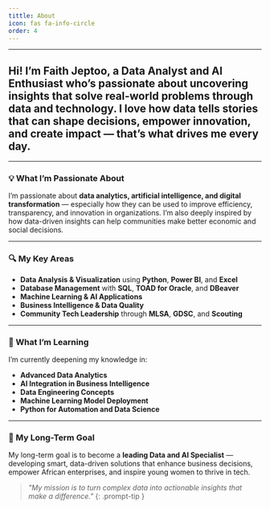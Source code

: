 ```yaml
---
tittle: About
icon: fas fa-info-circle
order: 4
---
```



---
Hi! I’m **Faith Jeptoo**, a **Data Analyst and AI Enthusiast** who’s passionate about **uncovering insights that solve real-world problems** through data and technology. I love how data tells stories that can shape decisions, empower innovation, and create impact — that’s what drives me every day.
---

---

### 💡 What I’m Passionate About  
I’m passionate about **data analytics, artificial intelligence, and digital transformation** — especially how they can be used to improve efficiency, transparency, and innovation in organizations. I’m also deeply inspired by how data-driven insights can help communities make better economic and social decisions.  

---

### 🔍 My Key Areas  
- **Data Analysis & Visualization** using **Python**, **Power BI**, and **Excel**  
- **Database Management** with **SQL**, **TOAD for Oracle**, and **DBeaver**  
- **Machine Learning & AI Applications**  
- **Business Intelligence & Data Quality**  
- **Community Tech Leadership** through **MLSA**, **GDSC**, and **Scouting**  

---

### 📘 What I’m Learning  
I’m currently deepening my knowledge in:
- **Advanced Data Analytics**  
- **AI Integration in Business Intelligence**  
- **Data Engineering Concepts**  
- **Machine Learning Model Deployment**  
- **Python for Automation and Data Science**  

---

### 🚀 My Long-Term Goal  
My long-term goal is to become a **leading Data and AI Specialist** — developing smart, data-driven solutions that enhance business decisions, empower African enterprises, and inspire young women to thrive in tech.  

> *"My mission is to turn complex data into actionable insights that make a difference."*
{: .prompt-tip }



